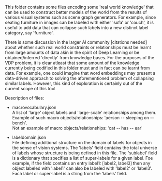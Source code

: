 This folder contains some files encoding some 'real world knowledge' that can be used to 
construct better models of the world from the results of various visual systems such as 
scene graph generators. For example, since seating furniture in images can be labeled 
with either 'sofa' or 'couch', it is useful to add data that can collapse such labels into 
a new distinct label category, say 'furniture'.  

There is some discussion in the larger AI community [citations needed] about whether such 
real world constraints or relationships must be learnt from large amounts of data akin 
in the spirit of Deep Learning or be obtained/inferred 'directly' from knowledge 
bases. For the purposes of the VDP  problem, it is clear atleast that some amount of 
the knowledge currently being codified in this folder must and in fact can be learnt 
from data. For example, one could imagine that word embeddings may present a 
data-driven approach to solving the aforementioned problem of collapsing similar 
labels. However, this kind of exploration is certainly out of the current scope of 
this tool.  

Description of files:
- macrovocabulary.json  
  A list of 'large' object labels and 'large-scale' relationships 
  among them.   
  Example of such macro objects/relationships: 
  'person -- sleeping on -- bench'.  
  Not an example of macro objects/relationships: 'cat -- has -- ear'
  
- labeldomain.json  
File defining additional structure on the domain of labels for objects 
  in the sense of vision systems.
  The 'labels' field contains the total universe of labels whose 
  structure is being defined in this file.
  The 'sublabel' field is a dictionary that specifies a list of 
  super-labels for a given label. Foe example, if the field contains 
  an entry label1: [label2, label3] then any object labeled with 
  'label1' can also be labeled with 'label2' or 'label3'. Each label or 
  super-label is a string from the 'labels' field.
